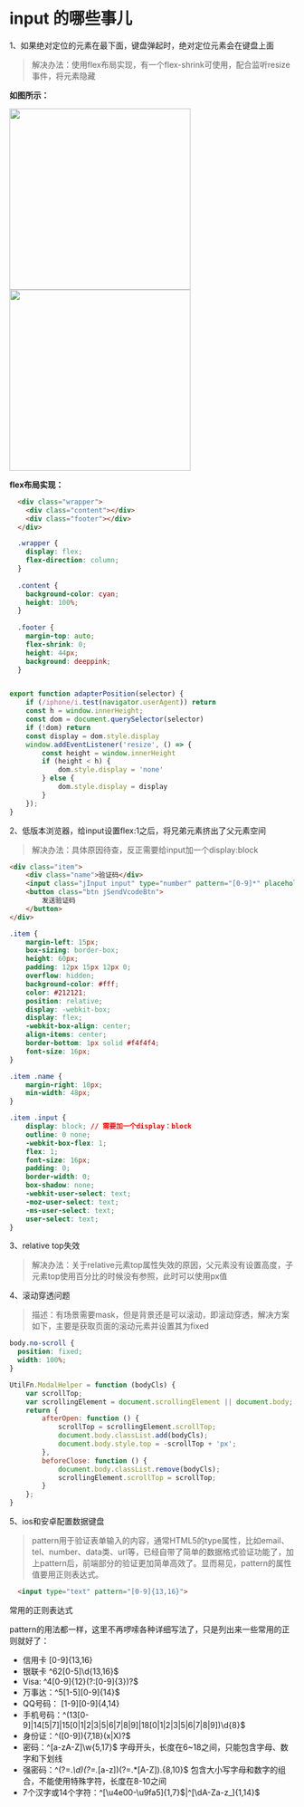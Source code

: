 # input 的哪些事儿

1、如果绝对定位的元素在最下面，键盘弹起时，绝对定位元素会在键盘上面

> 解决办法：使用flex布局实现，有一个flex-shrink可使用，配合监听resize事件，将元素隐藏

__如图所示：__

<p>
  <img src="../img/20190723111200.jpg" width="320">
  <img src="../img/20190723111715.jpg" width="320">
</p>

__flex布局实现：__

```html
  <div class="wrapper">
    <div class="content"></div>
    <div class="footer"></div>
  </div>
```

```scss
  .wrapper {
    display: flex;
    flex-direction: column;
  }
  
  .content {
    background-color: cyan;
    height: 100%;
  }
  
  .footer {
    margin-top: auto;
    flex-shrink: 0;
    height: 44px;
    background: deeppink;
  }
```

```js

export function adapterPosition(selector) {
    if (/iphone/i.test(navigator.userAgent)) return
    const h = window.innerHeight;
    const dom = document.querySelector(selector)
    if (!dom) return
    const display = dom.style.display
    window.addEventListener('resize', () => {
        const height = window.innerHeight
        if (height < h) {
            dom.style.display = 'none'
        } else {
            dom.style.display = display
        }
    });
}

```

2、低版本浏览器，给input设置flex:1之后，将兄弟元素挤出了父元素空间

> 解决办法：具体原因待查，反正需要给input加一个display:block

```html
<div class="item">
    <div class="name">验证码</div>
    <input class="jInput input" type="number" pattern="[0-9]*" placeholder="请输入短信验证码">
    <button class="btn jSendVcodeBtn">
        发送验证码
    </button>
</div>

```
```css
.item {
    margin-left: 15px;
    box-sizing: border-box;
    height: 60px;
    padding: 12px 15px 12px 0;
    overflow: hidden;
    background-color: #fff;
    color: #212121;
    position: relative;
    display: -webkit-box;
    display: flex;
    -webkit-box-align: center;
    align-items: center;
    border-bottom: 1px solid #f4f4f4;
    font-size: 16px;
}

.item .name {
    margin-right: 10px;
    min-width: 48px;
}

.item .input {
    display: block; // 需要加一个display：block
    outline: 0 none;
    -webkit-box-flex: 1;
    flex: 1;
    font-size: 16px;
    padding: 0;
    border-width: 0;
    box-shadow: none;
    -webkit-user-select: text;
    -moz-user-select: text;
    -ms-user-select: text;
    user-select: text;
}
```

3、relative top失效

> 解决办法：关于relative元素top属性失效的原因，父元素没有设置高度，子元素top使用百分比的时候没有参照，此时可以使用px值

4、滚动穿透问题

> 描述：有场景需要mask，但是背景还是可以滚动，即滚动穿透，解决方案如下，主要是获取页面的滚动元素并设置其为fixed

```css
body.no-scroll {
  position: fixed;
  width: 100%;
}
```

```js
UtilFn.ModalHelper = function (bodyCls) {
    var scrollTop;
    var scrollingElement = document.scrollingElement || document.body; // 此写法兼容webkit，获取页面滚动元素
    return {
        afterOpen: function () {
            scrollTop = scrollingElement.scrollTop;
            document.body.classList.add(bodyCls);
            document.body.style.top = -scrollTop + 'px';
        },
        beforeClose: function () {
            document.body.classList.remove(bodyCls);
            scrollingElement.scrollTop = scrollTop;
        }
    };
}
```

5、ios和安卓配置数据键盘

> pattern用于验证表单输入的内容，通常HTML5的type属性，比如email、tel、number、data类、url等，已经自带了简单的数据格式验证功能了，加上pattern后，前端部分的验证更加简单高效了。显而易见，pattern的属性值要用正则表达式。

```html
  <input type="text" pattern="[0-9]{13,16}">
```

常用的正则表达式

pattern的用法都一样，这里不再啰嗦各种详细写法了，只是列出来一些常用的正则就好了：

* 信用卡  [0-9]{13,16}
* 银联卡  ^62[0-5]\d{13,16}$
* Visa: ^4[0-9]{12}(?:[0-9]{3})?$
* 万事达：^5[1-5][0-9]{14}$
* QQ号码： [1-9][0-9]{4,14}
* 手机号码：^(13[0-9]|14[5|7]|15[0|1|2|3|5|6|7|8|9]|18[0|1|2|3|5|6|7|8|9])\d{8}$
* 身份证：^([0-9]){7,18}(x|X)?$
* 密码：^[a-zA-Z]\w{5,17}$ 字母开头，长度在6~18之间，只能包含字母、数字和下划线
* 强密码：^(?=.*\d)(?=.*[a-z])(?=.*[A-Z]).{8,10}$ 包含大小写字母和数字的组合，不能使用特殊字符，长度在8-10之间
* 7个汉字或14个字符：^[\u4e00-\u9fa5]{1,7}$|^[\dA-Za-z_]{1,14}$

